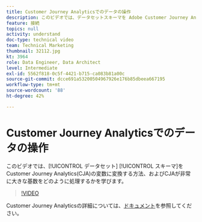 ```yaml
---
title: Customer Journey Analyticsでのデータの操作
description: このビデオでは、データセットスキーマを Adobe Customer Journey Analytics（CJA）内の変数に変換する方法、および CJA が非常に大きな基数をどのように処理するかを学びます。
feature: 接続
topics: null
activity: understand
doc-type: technical video
team: Technical Marketing
thumbnail: 32112.jpg
kt: 3964
role: Data Engineer, Data Architect
level: Intermediate
exl-id: 5562f818-0c5f-4421-b715-ca083b81a00c
source-git-commit: dcce691a53200504967926e176b85dbeea667195
workflow-type: tm+mt
source-wordcount: '88'
ht-degree: 42%

---
```


# Customer Journey Analyticsでのデータの操作

このビデオでは、[!UICONTROL データセット] [!UICONTROL スキーマ]をCustomer Journey Analytics(CJA)の変数に変換する方法、およびCJAが非常に大きな基数をどのように処理するかを学びます。

>[!VIDEO](https://video.tv.adobe.com/v/32112/?quality=12)

Customer Journey Analyticsの詳細については、[ドキュメント](https://docs.adobe.com/content/help/ja-JP/analytics-platform/using/cja-landing.html)を参照してください。
